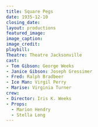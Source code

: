 ```yaml
---
title: Square Pegs
date: 1935-12-10
closing_date:
layout: productions
featured_image:
image_caption:
image_credit:
playbill:
Theatre: Theatre Jacksonville
cast:
- Tom Gibson: George Weeks
- Janice Gibson: Joseph Gressimer
- Fred: Ralph Bradbeer
- Ice Man: Virgil Perry
- Marise: Virginia Turner
crew:
- Director: Iris K. Weeks
- Props:
  - Marion Hendry
  - Stella Long
---
```


